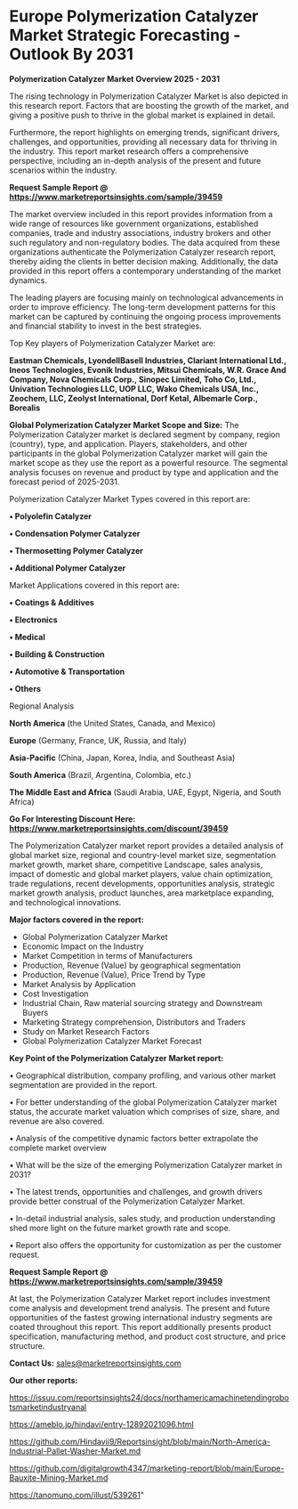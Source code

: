 # Europe Polymerization Catalyzer Market Strategic Forecasting - Outlook By 2031

<Strong> Polymerization Catalyzer Market Overview 2025 - 2031</strong>

The rising technology in Polymerization Catalyzer Market is also depicted in this research report. Factors that are boosting the growth of the market, and giving a positive push to thrive in the global market is explained in detail.

Furthermore, the report highlights on emerging trends, significant drivers, challenges, and opportunities, providing all necessary data for thriving in the industry. This report market research offers a comprehensive perspective, including an in-depth analysis of the present and future scenarios within the industry.

<strong>Request Sample Report @ <a href=https://www.marketreportsinsights.com/sample/39459>https://www.marketreportsinsights.com/sample/39459</a></strong>

The market overview included in this report provides information from a wide range of resources like government organizations, established companies, trade and industry associations, industry brokers and other such regulatory and non-regulatory bodies. The data acquired from these organizations authenticate the Polymerization Catalyzer research report, thereby aiding the clients in better decision making. Additionally, the data provided in this report offers a contemporary understanding of the market dynamics.

The leading players are focusing mainly on technological advancements in order to improve efficiency. The long-term development patterns for this market can be captured by continuing the ongoing process improvements and financial stability to invest in the best strategies.

Top Key players of Polymerization Catalyzer Market are:

<strong>Eastman Chemicals, LyondellBasell Industries, Clariant International Ltd., Ineos Technologies, Evonik Industries, Mitsui Chemicals, W.R. Grace And Company, Nova Chemicals Corp., Sinopec Limited, Toho Co, Ltd., Univation Technologies LLC, UOP LLC, Wako Chemicals USA, Inc., Zeochem, LLC, Zeolyst International, Dorf Ketal, Albemarle Corp., Borealis</strong>

<strong><b>Global Polymerization Catalyzer Market Scope and Size:</b></strong>
The Polymerization Catalyzer market is declared segment by company, region (country), type, and application. Players, stakeholders, and other participants in the global Polymerization Catalyzer market will gain the market scope as they use the report as a powerful resource. The segmental analysis focuses on revenue and product by type and application and the forecast period of 2025-2031.

Polymerization Catalyzer Market Types covered in this report are:

<strong>•  Polyolefin Catalyzer

•  Condensation Polymer Catalyzer

•  Thermosetting Polymer Catalyzer

•  Additional Polymer Catalyzer</strong>

Market Applications covered in this report are:

<strong>•  Coatings & Additives

•  Electronics

•  Medical

•  Building & Construction

•  Automotive & Transportation

•  Others</strong> 

Regional Analysis

<strong>North America</strong> (the United States, Canada, and Mexico)

<strong>Europe</strong> (Germany, France, UK, Russia, and Italy)

<strong>Asia-Pacific</strong> (China, Japan, Korea, India, and Southeast Asia)

<strong>South America</strong> (Brazil, Argentina, Colombia, etc.)

<strong>The Middle East and Africa</strong> (Saudi Arabia, UAE, Egypt, Nigeria, and South Africa)

<strong>Go For Interesting Discount Here: <a href=https://www.marketreportsinsights.com/discount/39459>https://www.marketreportsinsights.com/discount/39459</a></strong>

The Polymerization Catalyzer market report provides a detailed analysis of global market size, regional and country-level market size, segmentation market growth, market share, competitive Landscape, sales analysis, impact of domestic and global market players, value chain optimization, trade regulations, recent developments, opportunities analysis, strategic market growth analysis, product launches, area marketplace expanding, and technological innovations.

<strong><b>Major factors covered in the report:</b></strong>
<ul>
  <li>Global Polymerization Catalyzer Market </li>
  <li>Economic Impact on the Industry</li>
  <li>Market Competition in terms of Manufacturers</li>
  <li>Production, Revenue (Value) by geographical segmentation</li>
  <li>Production, Revenue (Value), Price Trend by Type</li>
  <li>Market Analysis by Application</li>
  <li>Cost Investigation</li>
  <li>Industrial Chain, Raw material sourcing strategy and Downstream Buyers</li>
  <li>Marketing Strategy comprehension, Distributors and Traders</li>
  <li>Study on Market Research Factors</li>
  <li>Global Polymerization Catalyzer Market Forecast</li>
</ul>

<strong><b>Key Point of the Polymerization Catalyzer Market report:</b></strong>

• Geographical distribution, company profiling, and various other market segmentation are provided in the report.

• For better understanding of the global Polymerization Catalyzer market status, the accurate market valuation which comprises of size, share, and revenue are also covered.

• Analysis of the competitive dynamic factors better extrapolate the complete market overview

• What will be the size of the emerging Polymerization Catalyzer market in 2031?

• The latest trends, opportunities and challenges, and growth drivers provide better construal of the Polymerization Catalyzer Market.

• In-detail industrial analysis, sales study, and production understanding shed more light on the future market growth rate and scope.

• Report also offers the opportunity for customization as per the customer request.

<strong>Request Sample Report @ <a href=https://www.marketreportsinsights.com/sample/39459>https://www.marketreportsinsights.com/sample/39459</a></strong>

At last, the Polymerization Catalyzer Market report includes investment come analysis and development trend analysis. The present and future opportunities of the fastest growing international industry segments are coated throughout this report. This report additionally presents product specification, manufacturing method, and product cost structure, and price structure.

<strong>Contact Us:</strong>
sales@marketreportsinsights.com

<strong>Our other reports:</strong>

<a href=https://issuu.com/reportsinsights24/docs/northamericamachinetendingrobotsmarketindustryanal>https://issuu.com/reportsinsights24/docs/northamericamachinetendingrobotsmarketindustryanal</a>

<a href=https://ameblo.jp/hindavi/entry-12892021096.html>https://ameblo.jp/hindavi/entry-12892021096.html</a>

<a href=https://github.com/Hindavii9/Reportsinsight/blob/main/North-America-Industrial-Pallet-Washer-Market.md>https://github.com/Hindavii9/Reportsinsight/blob/main/North-America-Industrial-Pallet-Washer-Market.md</a>

<a href=https://github.com/digitalgrowth4347/marketing-report/blob/main/Europe-Bauxite-Mining-Market.md>https://github.com/digitalgrowth4347/marketing-report/blob/main/Europe-Bauxite-Mining-Market.md</a>

<a href=https://tanomuno.com/illust/539261>https://tanomuno.com/illust/539261</a>"
